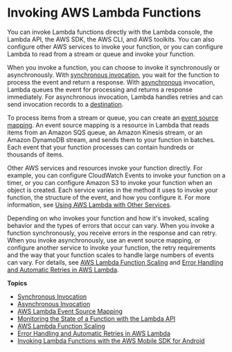 # Invoking AWS Lambda Functions<a name="lambda-invocation"></a>

You can invoke Lambda functions directly with the Lambda console, the Lambda API, the AWS SDK, the AWS CLI, and AWS toolkits\. You can also configure other AWS services to invoke your function, or you can configure Lambda to read from a stream or queue and invoke your function\.

When you invoke a function, you can choose to invoke it synchronously or asynchronously\. With [synchronous invocation](invocation-sync.md), you wait for the function to process the event and return a response\. With [asynchronous](invocation-async.md) invocation, Lambda queues the event for processing and returns a response immediately\. For asynchronous invocation, Lambda handles retries and can send invocation records to a [destination](invocation-async.md#invocation-async-destinations)\.

To process items from a stream or queue, you can create an [event source mapping](invocation-eventsourcemapping.md)\. An event source mapping is a resource in Lambda that reads items from an Amazon SQS queue, an Amazon Kinesis stream, or an Amazon DynamoDB stream, and sends them to your function in batches\. Each event that your function processes can contain hundreds or thousands of items\.

Other AWS services and resources invoke your function directly\. For example, you can configure CloudWatch Events to invoke your function on a timer, or you can configure Amazon S3 to invoke your function when an object is created\. Each service varies in the method it uses to invoke your function, the structure of the event, and how you configure it\. For more information, see [Using AWS Lambda with Other Services](lambda-services.md)\.

Depending on who invokes your function and how it's invoked, scaling behavior and the types of errors that occur can vary\. When you invoke a function synchronously, you receive errors in the response and can retry\. When you invoke asynchronously, use an event source mapping, or configure another service to invoke your function, the retry requirements and the way that your function scales to handle large numbers of events can vary\. For details, see [AWS Lambda Function Scaling](invocation-scaling.md) and [Error Handling and Automatic Retries in AWS Lambda](invocation-retries.md)\.

**Topics**
+ [Synchronous Invocation](invocation-sync.md)
+ [Asynchronous Invocation](invocation-async.md)
+ [AWS Lambda Event Source Mapping](invocation-eventsourcemapping.md)
+ [Monitoring the State of a Function with the Lambda API](functions-states.md)
+ [AWS Lambda Function Scaling](invocation-scaling.md)
+ [Error Handling and Automatic Retries in AWS Lambda](invocation-retries.md)
+ [Invoking Lambda Functions with the AWS Mobile SDK for Android](with-on-demand-custom-android.md)